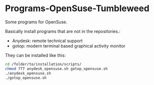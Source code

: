 Programs-OpenSuse-Tumbleweed
============

Some programs for OpenSuse.

Basically install programs that are not in the repositories.:

  * Anydesk: remote technical support
  * gotop: modern terminal based graphical activity monitor

They can be installed like this:

~~~bash
cd /folder/to/installation/scripts/
chmod 777 anydesk_opensuse.sh gotop_opensuse.sh
./anydesk_opensuse.sh
./gotop_opensuse.sh
~~~
